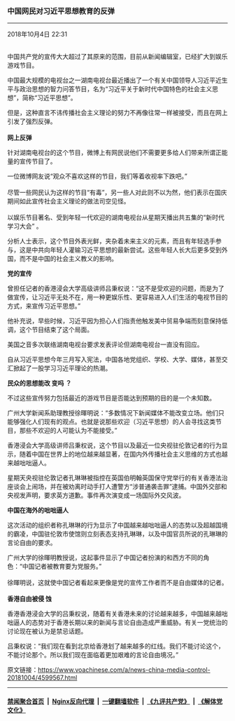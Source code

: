 ### 中国网民对习近平思想教育的反弹
------------------------

<div class="published">
 <span class="date" title="中国时间">
  <time datetime="2018-10-04T22:31:44+08:00">
   2018年10月4日 22:31
  </time>
 </span>
</div>
<br/>
<div class="wsw">
 <p>
  中国共产党的宣传大大超过了其原来的范围，目前从新闻编辑室，已经扩大到娱乐游戏节目。
 </p>
 <p>
  中国最大规模的电视台之一湖南电视台最近播出了一个有关中国领导人习近平近生平与政治思想的智力问答节目，名为“习近平关于新时代中国特色的社会主义思想”，简称“习近平思想”。
 </p>
 <p>
  但是，这种直言不讳传播社会主义理论的努力不再像往常一样被接受，而且在网上引发了强烈反弹。
  <br/>
  <br/>
  <strong>
   网上反弹
  </strong>
 </p>
 <p>
  针对湖南电视台的这个节目，微博上有网民说他们不需要更多给人们带来所谓正能量的宣传节目了。
 </p>
 <p>
  一位微博网友说“观众不喜欢这样的节目，我们等着收视率下跌吧。”
  <br/>
  <br/>
  尽管一些网民认为这样的节目“有毒”，另一些人对此则不以为然，他们表示在国庆期间如此宣传社会主义理论的做法司空见怪。
  <br/>
  <br/>
  以娱乐节目著名、受到年轻一代欢迎的湖南电视台从星期天播出共五集的“新时代学习大会” 。
 </p>
 <p>
  分析人士表示，这个节目外表光鲜，夹杂着未来主义的元素，而且有年轻选手参与，这是中共向年轻人灌输习近平思想的最新尝试。这些年轻人长大后更多受到外国，而不是中国的社会主义教义的影响。
 </p>
 <p>
  <strong>
   党的宣传
  </strong>
 </p>
 <p>
  曾担任记者的香港浸会大学高级讲师吕秉权说：“这不是受欢迎的问题，而是为了做宣传，让习近平无处不在，用一种更娱乐性、更容易进入人们生活的电视节目的方式，来宣传习近平思想。”
 </p>
 <p>
  他补充说，早些时候，习近平因为担心人们指责他触发美中贸易争端而刻意保持低调，这个节目结束了这个局面。
 </p>
 <p>
  美国之音多次联络湖南电视台要求发表评论但湖南电视台一直没有回应。
 </p>
 <p>
  自从习近平思想今年三月写入宪法，中国各地党组织、学校、大学、媒体，甚至交汇掀起了一股学习习近平理论的热潮。
 </p>
 <p>
  <strong>
   民众的思想能改
  </strong>
  <strong>
   变吗
  </strong>
  <strong>
   ？
  </strong>
 </p>
 <p>
  不过这些宣传努力包括最近的游戏节目是否能达到预期的目的是一个未知数。
 </p>
 <p>
  广州大学新闻系助理教授徐暉明说：“多数情况下新闻媒体不能改变立场。他们只能够强化人们现有的观点。也就是说那些欢迎（习近平思想）的人会寻找这类节目，那些不欢迎的人可能认为不能接受。”
 </p>
 <p>
  香港浸会大学高级讲师吕秉权说，这个节目以及最近一位央视驻伦敦记者的行为显示，随着中国在世界上的地位越来越显著，在国内外传播社会主义思维的方式也越来越咄咄逼人。
 </p>
 <p>
  星期天央视驻伦敦记者孔琳琳被指控在英国伯明翰英国保守党举行的有关香港法治座谈会上闹场，并在被劝离时动手打人遭警方“涉普通袭击罪”逮捕。中国外交部和央视发声明，要求英方道歉。事件再次演变成一场国际外交风波。
 </p>
 <p>
  <strong>
   中国在海外的咄咄逼人
  </strong>
 </p>
 <p>
  这次活动的组织者称孔琳琳的行为显示了中国越来越咄咄逼人的态势以及超越国境的霸凌，中国驻伦敦市使馆则立刻表态支持孔琳琳，以及中国官员所说的孔琳琳的言论自由的要求。
 </p>
 <p>
  广州大学的徐暉明教授说，这起事件显示了中国记者扮演的和西方不同的角色：“中国记者被教育要为党服务。”
  <br/>
  <br/>
  徐暉明说，这就使中国记者看起来更像是党的宣传工作者而不是自由媒体的记者。
  <br/>
  <br/>
  <strong>
   香港自由被侵
  </strong>
  <strong>
   蚀
  </strong>
 </p>
 <p>
  香港香港浸会大学的吕秉权说，随着有关香港未来的讨论越来越多，中国越来越咄咄逼人的态势对于香港长期以来的新闻与言论自由造成严重威胁。有关一党统治的讨论现在被认为是禁忌话题。
 </p>
 <p>
  吕秉权说：“我们现在看到北京给香港划了越来越多的红线。我们不能讨论这个，不能讨论那个。所以我们现在面临着更加艰难的言论自由境况。”
 </p>
</div>

原文链接：https://www.voachinese.com/a/news-china-media-control-20181004/4599567.html


------------------------
#### [禁闻聚合首页](https://github.com/gfw-breaker/banned-news/blob/master/README.md) &nbsp;|&nbsp; [Nginx反向代理](https://github.com/gfw-breaker/open-proxy/blob/master/README.md) &nbsp;|&nbsp;  [一键翻墙软件](https://github.com/gfw-breaker/nogfw/blob/master/README.md) &nbsp;|&nbsp; [《九评共产党》](https://github.com/gfw-breaker/9ping.md/blob/master/README.md#九评之一评共产党是什么) &nbsp;|&nbsp; [《解体党文化》](https://github.com/gfw-breaker/jtdwh.md/blob/master/README.md#绪论)